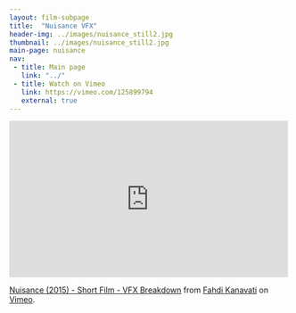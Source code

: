 ```yaml
---
layout: film-subpage
title:  "Nuisance VFX"
header-img: ../images/nuisance_still2.jpg
thumbnail: ../images/nuisance_still2.jpg
main-page: nuisance
nav:
 - title: Main page
   link: "../"
 - title: Watch on Vimeo
   link: https://vimeo.com/125899794
   external: true
---
```



<iframe src="https://player.vimeo.com/video/126820851" width="500" height="281" frameborder="0" webkitallowfullscreen mozallowfullscreen allowfullscreen></iframe>
<p><a href="https://vimeo.com/126820851">Nuisance (2015) - Short Film -  VFX Breakdown</a> from <a href="https://vimeo.com/fktde">Fahdi Kanavati</a> on <a href="https://vimeo.com">Vimeo</a>.</p>